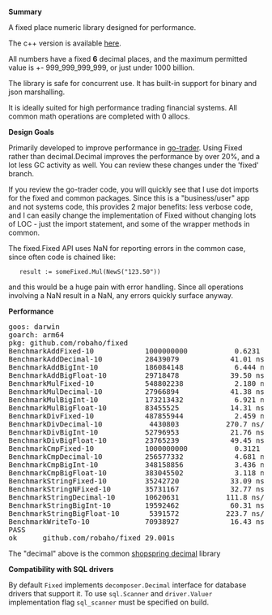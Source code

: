 **Summary**

A fixed place numeric library designed for performance.

The c++ version is available [here](https://github.com/robaho/cpp_fixed).

All numbers have a fixed **6** decimal places, and the maximum permitted value
is +- 999_999_999_999, or just under 1000 billion.

The library is safe for concurrent use. It has built-in support for binary and
json marshalling.

It is ideally suited for high performance trading financial systems. All common
math operations are completed with 0 allocs.

**Design Goals**

Primarily developed to improve performance in [go-trader](https://github.com/robaho/go-trader).
Using Fixed rather than decimal.Decimal improves the performance by over 20%,
and a lot less GC activity as well. You can review these changes under the
'fixed' branch.

If you review the go-trader code, you will quickly see that I use dot imports
for the fixed and common packages. Since this is a "business/user" app and not
systems code, this provides 2 major benefits: less verbose code, and I can
easily change the implementation of Fixed without changing lots of LOC - just
the import statement, and some of the wrapper methods in common.

The fixed.Fixed API uses NaN for reporting errors in the common case, since often code is chained like:
```
   result := someFixed.Mul(NewS("123.50"))
```
and this would be a huge pain with error handling. Since all operations involving a NaN result in a NaN,
 any errors quickly surface anyway.

**Performance**

<pre>
goos: darwin
goarch: arm64
pkg: github.com/robaho/fixed
BenchmarkAddFixed-10          	1000000000	         0.6231 ns/op	       0 B/op	       0 allocs/op
BenchmarkAddDecimal-10        	28439079	        41.01 ns/op	      80 B/op	       2 allocs/op
BenchmarkAddBigInt-10         	186084148	         6.444 ns/op	       0 B/op	       0 allocs/op
BenchmarkAddBigFloat-10       	29718478	        39.50 ns/op	      48 B/op	       1 allocs/op
BenchmarkMulFixed-10          	548802238	         2.180 ns/op	       0 B/op	       0 allocs/op
BenchmarkMulDecimal-10        	27966894	        41.38 ns/op	      80 B/op	       2 allocs/op
BenchmarkMulBigInt-10         	173213432	         6.921 ns/op	       0 B/op	       0 allocs/op
BenchmarkMulBigFloat-10       	83455525	        14.31 ns/op	       0 B/op	       0 allocs/op
BenchmarkDivFixed-10          	487855944	         2.459 ns/op	       0 B/op	       0 allocs/op
BenchmarkDivDecimal-10        	 4430803	       270.7 ns/op	     392 B/op	      13 allocs/op
BenchmarkDivBigInt-10         	52796953	        21.76 ns/op	       8 B/op	       1 allocs/op
BenchmarkDivBigFloat-10       	23765239	        49.45 ns/op	      24 B/op	       2 allocs/op
BenchmarkCmpFixed-10          	1000000000	         0.3121 ns/op	       0 B/op	       0 allocs/op
BenchmarkCmpDecimal-10        	256577332	         4.681 ns/op	       0 B/op	       0 allocs/op
BenchmarkCmpBigInt-10         	348158856	         3.436 ns/op	       0 B/op	       0 allocs/op
BenchmarkCmpBigFloat-10       	383045502	         3.118 ns/op	       0 B/op	       0 allocs/op
BenchmarkStringFixed-10       	35242720	        33.09 ns/op	      16 B/op	       1 allocs/op
BenchmarkStringNFixed-10      	35731167	        32.77 ns/op	      16 B/op	       1 allocs/op
BenchmarkStringDecimal-10     	10620631	       111.8 ns/op	      64 B/op	       5 allocs/op
BenchmarkStringBigInt-10      	19592462	        60.31 ns/op	      24 B/op	       2 allocs/op
BenchmarkStringBigFloat-10    	 5391572	       223.7 ns/op	     184 B/op	       8 allocs/op
BenchmarkWriteTo-10           	70938927	        16.43 ns/op	      15 B/op	       0 allocs/op
PASS
ok  	github.com/robaho/fixed	29.001s
</pre>

The "decimal" above is the common [shopspring decimal](https://github.com/shopspring/decimal) library

**Compatibility with SQL drivers**

By default `Fixed` implements `decomposer.Decimal` interface for database
drivers that support it. To use `sql.Scanner` and `driver.Valuer` implementation
flag `sql_scanner` must be specified on build.
